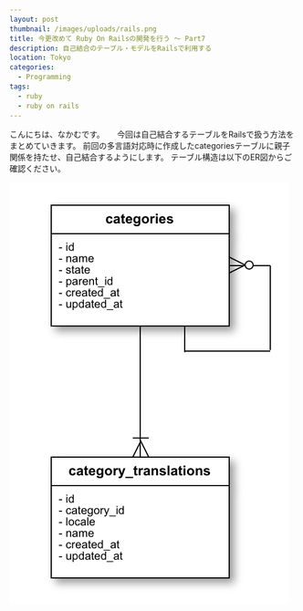 ```yaml
---
layout: post
thumbnail: /images/uploads/rails.png
title: 今更改めて Ruby On Railsの開発を行う 〜 Part7
description: 自己結合のテーブル・モデルをRailsで利用する
location: Tokyo
categories:
  - Programming
tags:
  - ruby
  - ruby on rails
---
```

こんにちは、なかむです。 　
今回は自己結合するテーブルをRailsで扱う方法をまとめていきます。
前回の多言語対応時に作成したcategoriesテーブルに親子関係を持たせ、自己結合するようにします。
テーブル構造は以下のER図からご確認ください。

![ER図](/images/uploads/screen_er_2018030205523.png)

